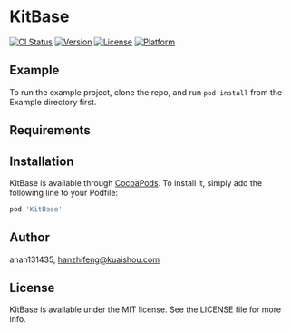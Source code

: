 # KitBase

[![CI Status](https://img.shields.io/travis/anan131435/KitBase.svg?style=flat)](https://travis-ci.org/anan131435/KitBase)
[![Version](https://img.shields.io/cocoapods/v/KitBase.svg?style=flat)](https://cocoapods.org/pods/KitBase)
[![License](https://img.shields.io/cocoapods/l/KitBase.svg?style=flat)](https://cocoapods.org/pods/KitBase)
[![Platform](https://img.shields.io/cocoapods/p/KitBase.svg?style=flat)](https://cocoapods.org/pods/KitBase)

## Example

To run the example project, clone the repo, and run `pod install` from the Example directory first.

## Requirements

## Installation

KitBase is available through [CocoaPods](https://cocoapods.org). To install
it, simply add the following line to your Podfile:

```ruby
pod 'KitBase'
```

## Author

anan131435, hanzhifeng@kuaishou.com

## License

KitBase is available under the MIT license. See the LICENSE file for more info.
